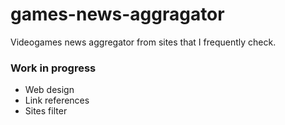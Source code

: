 # games-news-aggragator

Videogames news aggregator from sites that I frequently check.

### Work in progress

- Web design
- Link references
- Sites filter
